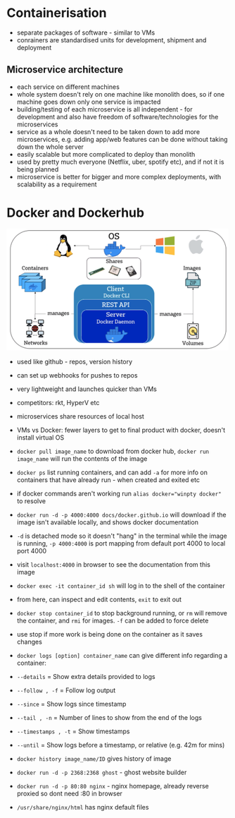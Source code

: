 # Containerisation
- separate packages of software - similar to VMs
- conrainers are standardised units for development, shipment and deployment

## Microservice architecture
- each service on different machines
- whole system doesn't rely on one machine like monolith does, so if one machine goes down only one service is impacted
- building/testing of each microservice is all independent - for development and also have freedom of software/technologies for the microservices
- service as a whole doesn't need to be taken down to add more microservices, e.g. adding app/web features can be done without taking down the whole server
- easily scalable but more complicated to deploy than monolith
- used by pretty much everyone (Netflix, uber, spotify etc), and if not it is being planned
- microservice is better for bigger and more complex deployments, with scalability as a requirement

# Docker and Dockerhub
![docker](docker.png)
- used like github - repos, version history
- can set up webhooks for pushes to repos
- very lightweight and launches quicker than VMs
- competitors: rkt, HyperV etc
- microservices share resources of local host
- VMs vs Docker: fewer layers to get to final product with docker, doesn't install virtual OS
- `docker pull image_name` to download from docker hub, `docker run image_name` will run the contents of the image
- `docker ps` list running containers, and can add `-a` for more info on containers that have already run - when created and exited etc
- if docker commands aren't working run `alias docker="winpty docker"` to resolve
- `docker run -d -p 4000:4000 docs/docker.github.io` will download if the image isn't available locally, and shows docker documentation
- `-d` is detached mode so it doesn't "hang" in the terminal while the image is running, `-p 4000:4000` is port mapping from default port 4000 to local port 4000
- visit `localhost:4000` in browser to see the documentation from this image
- `docker exec -it container_id sh` will log in to the shell of the container
- from here, can inspect and edit contents, `exit` to exit out
- `docker stop container_id` to stop background running, or `rm` will remove the container, and `rmi` for images. `-f` can be added to force delete
- use stop if more work is being done on the container as it saves changes
- `docker logs [option] container_name` can give different info regarding a container:
- `--details` = Show extra details provided to logs
- `--follow , -f` = Follow log output
- `--since` = Show logs since timestamp
- `--tail , -n`	= Number of lines to show from the end of the logs
- `--timestamps , -t` = Show timestamps
- `--until`	= Show logs before a timestamp, or relative (e.g. 42m for mins)
- `docker history image_name/ID` gives history of image

- `docker run -d -p 2368:2368 ghost` - ghost website builder
- `docker run -d -p 80:80 nginx` - nginx homepage, already reverse proxied so dont need :80 in browser
- `/usr/share/nginx/html` has nginx default files